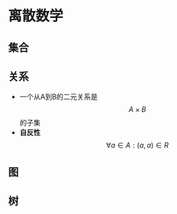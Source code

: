 # 离散数学

## 集合

## 关系
- 一个从A到B的二元关系是 $$A \times B$$ 的子集
- **自反性** $$\forall a \in A: (a,a) \in R$$

## 图

## 树

